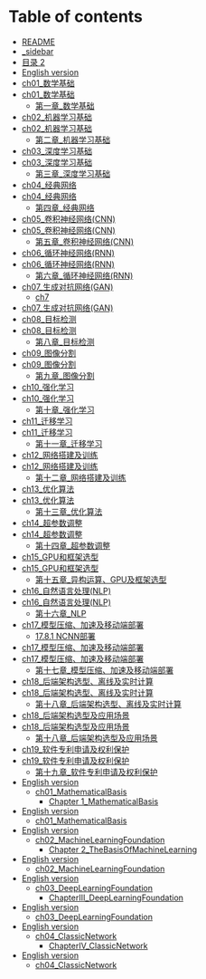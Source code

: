 # Table of contents

* [README](README.md)
* [\_sidebar](\_sidebar.md)
* [目录 2](目录预览.md)
* [English version](<English version/README.md>)
* [ch01\_数学基础](ch01\_数学基础/readme.md)
* [ch01\_数学基础](ch01-shu-xue-ji-chu-1/README.md)
  * [第一章\_数学基础](ch01\_数学基础/第一章\_数学基础.md)
* [ch02\_机器学习基础](ch02\_机器学习基础/readme.md)
* [ch02\_机器学习基础](ch02-ji-qi-xue-xi-ji-chu-1/README.md)
  * [第二章\_机器学习基础](ch02\_机器学习基础/第二章\_机器学习基础.md)
* [ch03\_深度学习基础](ch03\_深度学习基础/readme.md)
* [ch03\_深度学习基础](ch03-shen-du-xue-xi-ji-chu-1/README.md)
  * [第三章\_深度学习基础](ch03\_深度学习基础/第三章\_深度学习基础.md)
* [ch04\_经典网络](ch04\_经典网络/readme.md)
* [ch04\_经典网络](ch04-jing-dian-wang-luo-1/README.md)
  * [第四章\_经典网络](ch04\_经典网络/第四章\_经典网络.md)
* [ch05\_卷积神经网络(CNN)](ch05\_卷积神经网络\(CNN\)/readme.md)
* [ch05\_卷积神经网络(CNN)](ch05-juan-ji-shen-jing-wang-luo-cnn-1/README.md)
  * [第五章\_卷积神经网络(CNN)](ch05\_卷积神经网络\(CNN\)/第五章\_卷积神经网络\(CNN\).md)
* [ch06\_循环神经网络(RNN)](ch06\_循环神经网络\(RNN\)/readme.md)
* [ch06\_循环神经网络(RNN)](ch06-xun-huan-shen-jing-wang-luo-rnn-1/README.md)
  * [第六章\_循环神经网络(RNN)](ch06\_循环神经网络\(RNN\)/第六章\_循环神经网络\(RNN\).md)
* [ch07\_生成对抗网络(GAN)](ch07-sheng-cheng-dui-kang-wang-luo-gan/README.md)
  * [ch7](ch07\_生成对抗网络\(GAN\)/ch7.md)
* [ch07\_生成对抗网络(GAN)](ch07\_生成对抗网络\(GAN\)/readme.md)
* [ch08\_目标检测](ch08\_目标检测/readme.md)
* [ch08\_目标检测](ch08-mu-biao-jian-ce-1/README.md)
  * [第八章\_目标检测](ch08\_目标检测/第八章\_目标检测.md)
* [ch09\_图像分割](ch09\_图像分割/readme.md)
* [ch09\_图像分割](ch09-tu-xiang-fen-ge-1/README.md)
  * [第九章\_图像分割](ch09\_图像分割/第九章\_图像分割.md)
* [ch10\_强化学习](ch10\_强化学习/readme.md)
* [ch10\_强化学习](ch10-qiang-hua-xue-xi-1/README.md)
  * [第十章\_强化学习](ch10\_强化学习/第十章\_强化学习.md)
* [ch11\_迁移学习](ch11\_迁移学习/readme.md)
* [ch11\_迁移学习](ch11-qian-yi-xue-xi-1/README.md)
  * [第十一章\_迁移学习](ch11\_迁移学习/第十一章\_迁移学习.md)
* [ch12\_网络搭建及训练](ch12\_网络搭建及训练/readme.md)
* [ch12\_网络搭建及训练](ch12-wang-luo-da-jian-ji-xun-lian-1/README.md)
  * [第十二章\_网络搭建及训练](ch12\_网络搭建及训练/第十二章\_网络搭建及训练.md)
* [ch13\_优化算法](ch13\_优化算法/readme.md)
* [ch13\_优化算法](ch13-you-hua-suan-fa-1/README.md)
  * [第十三章\_优化算法](ch13\_优化算法/第十三章\_优化算法.md)
* [ch14\_超参数调整](ch14\_超参数调整/readme.md)
* [ch14\_超参数调整](ch14-chao-can-shu-tiao-zheng-1/README.md)
  * [第十四章\_超参数调整](ch14\_超参数调整/第十四章\_超参数调整.md)
* [ch15\_GPU和框架选型](ch15\_GPU和框架选型/readme.md)
* [ch15\_GPU和框架选型](ch15gpu-he-kuang-jia-xuan-xing-1/README.md)
  * [第十五章\_异构运算、GPU及框架选型](ch15\_GPU和框架选型/第十五章\_异构运算、GPU及框架选型.md)
* [ch16\_自然语言处理(NLP)](ch16\_自然语言处理\(NLP\)/readme.md)
* [ch16\_自然语言处理(NLP)](ch16-zi-ran-yu-yan-chu-li-nlp-1/README.md)
  * [第十六章\_NLP](ch16\_自然语言处理\(NLP\)/第十六章\_NLP.md)
* [ch17\_模型压缩、加速及移动端部署](ch17-mo-xing-ya-suo-jia-su-ji-yi-dong-duan-bu-shu/README.md)
  * [17.8.1 NCNN部署](<ch17\_模型压缩、加速及移动端部署/17.8.1 NCNN部署.md>)
* [ch17\_模型压缩、加速及移动端部署](ch17\_模型压缩、加速及移动端部署/readme.md)
* [ch17\_模型压缩、加速及移动端部署](ch17-mo-xing-ya-suo-jia-su-ji-yi-dong-duan-bu-shu-2/README.md)
  * [第十七章\_模型压缩、加速及移动端部署](ch17\_模型压缩、加速及移动端部署/第十七章\_模型压缩、加速及移动端部署.md)
* [ch18\_后端架构选型、离线及实时计算](ch18\_后端架构选型、离线及实时计算/readme.md)
* [ch18\_后端架构选型、离线及实时计算](ch18-hou-duan-jia-gou-xuan-xing-li-xian-ji-shi-shi-ji-suan-1/README.md)
  * [第十八章\_后端架构选型、离线及实时计算](ch18\_后端架构选型、离线及实时计算/第十八章\_后端架构选型、离线及实时计算.md)
* [ch18\_后端架构选型及应用场景](ch18\_后端架构选型及应用场景/readme.md)
* [ch18\_后端架构选型及应用场景](ch18-hou-duan-jia-gou-xuan-xing-ji-ying-yong-chang-jing-1/README.md)
  * [第十八章\_后端架构选型及应用场景](ch18\_后端架构选型及应用场景/第十八章\_后端架构选型及应用场景.md)
* [ch19\_软件专利申请及权利保护](ch19\_软件专利申请及权利保护/readme.md)
* [ch19\_软件专利申请及权利保护](ch19-ruan-jian-zhuan-li-shen-qing-ji-quan-li-bao-hu-1/README.md)
  * [第十九章\_软件专利申请及权利保护](ch19\_软件专利申请及权利保护/第十九章\_软件专利申请及权利保护.md)
* [English version](english-version-1/README.md)
  * [ch01\_MathematicalBasis](english-version-1/ch01\_mathematicalbasis/README.md)
    * [Chapter 1\_MathematicalBasis](<English version/ch01\_MathematicalBasis/Chapter 1\_MathematicalBasis.md>)
* [English version](english-version-2/README.md)
  * [ch01\_MathematicalBasis](<English version/ch01\_MathematicalBasis/readme.md>)
* [English version](english-version-3/README.md)
  * [ch02\_MachineLearningFoundation](english-version-3/ch02\_machinelearningfoundation/README.md)
    * [Chapter 2\_TheBasisOfMachineLearning](<English version/ch02\_MachineLearningFoundation/Chapter 2\_TheBasisOfMachineLearning.md>)
* [English version](english-version-4/README.md)
  * [ch02\_MachineLearningFoundation](<English version/ch02\_MachineLearningFoundation/readme.md>)
* [English version](english-version-5/README.md)
  * [ch03\_DeepLearningFoundation](english-version-5/ch03\_deeplearningfoundation/README.md)
    * [ChapterIII\_DeepLearningFoundation](<English version/ch03\_DeepLearningFoundation/ChapterIII\_DeepLearningFoundation.md>)
* [English version](english-version-6/README.md)
  * [ch03\_DeepLearningFoundation](<English version/ch03\_DeepLearningFoundation/readme.md>)
* [English version](english-version-7/README.md)
  * [ch04\_ClassicNetwork](english-version-7/ch04\_classicnetwork/README.md)
    * [ChapterIV\_ClassicNetwork](<English version/ch04\_ClassicNetwork/ChapterIV\_ClassicNetwork.md>)
* [English version](english-version-8/README.md)
  * [ch04\_ClassicNetwork](<English version/ch04\_ClassicNetwork/readme.md>)
